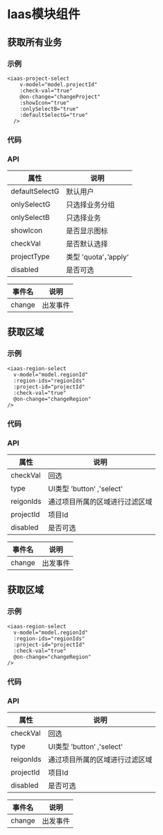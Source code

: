 # Iaas模块组件

## 获取所有业务

### 示例

``` 
<iaas-project-select
    v-model="model.projectId"
    :check-val="true"
    @on-change="changeProject"
    :showIcon="true"
    :onlySelectB="true"
    :defaultSelectG="true"
  />
```
### 代码

### API

| 属性 | 说明 |
| ------ | ------ | 
| defaultSelectG | 默认用户 | 
| onlySelectG | 只选择业务分组
| onlySelectB | 只选择业务
| showIcon | 是否显示图标
| checkVal | 是否默认选择 
| projectType | 类型 ’quota‘，’apply‘ 
| disabled | 是否可选 

| 事件名 | 说明 | 
| ------ | ------ | 
| change | 出发事件 | 



## 获取区域

### 示例

``` 
<iaas-region-select
  v-model="model.regionId"
  :region-ids="regionIds"
  :project-id="projectId"
  :check-val="true"
  @on-change="changeRegion"
/>
```
### 代码

### API

| 属性 | 说明 |
| ------ | ------ | 
| checkVal | 回选 | 
| type | UI类型 ’button‘ ,'select'
| reigonIds | 通过项目所属的区域进行过滤区域
| projectId | 项目Id
| disabled | 是否可选 

| 事件名 | 说明 | 
| ------ | ------ | 
| change | 出发事件 | 


## 获取区域

### 示例

``` 
<iaas-region-select
  v-model="model.regionId"
  :region-ids="regionIds"
  :project-id="projectId"
  :check-val="true"
  @on-change="changeRegion"
/>
```
### 代码

### API

| 属性 | 说明 |
| ------ | ------ | 
| checkVal | 回选 | 
| type | UI类型 ’button‘ ,'select'
| reigonIds | 通过项目所属的区域进行过滤区域
| projectId | 项目Id
| disabled | 是否可选 

| 事件名 | 说明 | 
| ------ | ------ | 
| change | 出发事件 | 


